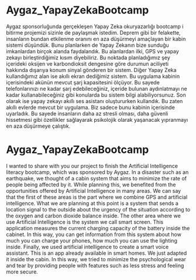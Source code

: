# Aygaz_YapayZekaBootcamp
Aygaz sponsorluğunda gerçekleşen Yapay Zeka okuryazarlığı bootcamp i bitirme projemizi sizinle de paylaşmak istedim.
Deprem gibi bir felakette, insanların bundan etkilenme oranını en aza düşürmeyi amaçlayan bir kabin sistemi düşündük.
Bunu planlarken de Yapay Zekanın bize sunduğu imkanlardan birçok alanda faydalandık.
Bu alanlardan ilki, GPS ve yapay zekayı birleştirdiğimiz kısım diyebiliriz.
Bu noktada planladığımız şey içerideki oksijen ve karbondioksit dengesine göre durumun aciliyeti hakkında dışarıya konum sinyal gönderen bir sistem.
Diğer Yapay Zeka kullandığımız alan ise akıllı ekran dediğimiz sistem. Bu uygulama kabinin içerisindeki akünün mevcut şarj kapasitesini ölçüyor.
Bu sayede telefonlarınızı ne kadar şarj edebileceğiniz, içeride bulunan aydınlatmayı ne kadar kullanabileceğiniz gibi konularda bu sistem bilgi alabiliyorsunuz.
Son olarak ise yapay zekayı akıllı ses asistanı oluştururken kullandık. Bu zaten akıllı evlerde mevcut bir uygulama. Biz sadece bunu kabinin içerisinde uyarladık. 
Bu sayede insanların daha az stresli olması, daha güvenli hissetmesi gibi özellikler sağlayarak  psikolojik olarak yaşanacak yıpranmayı en aza düşürmeye çalıştık.

# Aygaz_YapayZekaBootcamp
I wanted to share with you our project to finish the Artificial Intelligence literacy bootcamp, which was sponsored by Aygaz.
In a disaster such as an earthquake, we thought of a cabin system that aims to minimize the rate of people being affected by it.
While planning this, we benefited from the opportunities offered by Artificial Intelligence in many areas.
We can say that the first of these areas is the part where we combine GPS and artificial intelligence.
What we are planning at this point is a system that sends a location signal to the outside about the urgency of the situation according to the oxygen and carbon dioxide balance inside.
The other area where we use Artificial Intelligence is the system we call smart screen. This application measures the current charging capacity of the battery inside the cabinet.
In this way, you can get information from this system about how much you can charge your phones, how much you can use the lighting inside.
Finally, we used artificial intelligence to create a smart voice assistant. This is an app already available in smart homes. We just adapted it inside the cabin.
In this way, we tried to minimize the psychological wear and tear by providing people with features such as less stress and feeling more secure.
